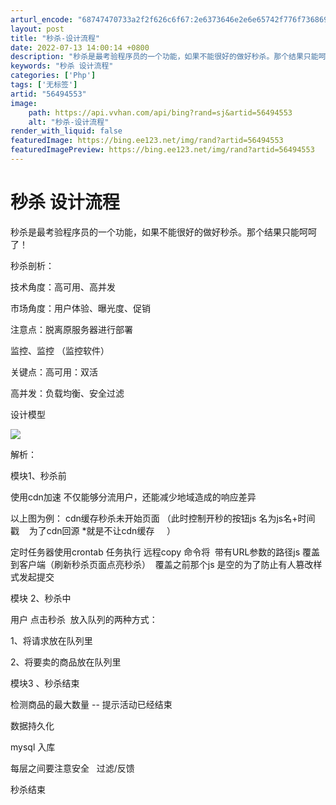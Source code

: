 ```yaml
---
arturl_encode: "68747470733a2f2f626c6f67:2e6373646e2e6e65742f776f736869686169796f6e67313638:2f61727469636c652f64657461696c732f3536343934353533"
layout: post
title: "秒杀-设计流程"
date: 2022-07-13 14:00:14 +0800
description: "秒杀是最考验程序员的一个功能，如果不能很好的做好秒杀。那个结果只能呵呵 了！ 秒杀剖析：      "
keywords: "秒杀 设计流程"
categories: ['Php']
tags: ['无标签']
artid: "56494553"
image:
    path: https://api.vvhan.com/api/bing?rand=sj&artid=56494553
    alt: "秒杀-设计流程"
render_with_liquid: false
featuredImage: https://bing.ee123.net/img/rand?artid=56494553
featuredImagePreview: https://bing.ee123.net/img/rand?artid=56494553
---
```


# 秒杀 设计流程

秒杀是最考验程序员的一个功能，如果不能很好的做好秒杀。那个结果只能呵呵 了！

秒杀剖析：

技术角度：高可用、高并发

市场角度：用户体验、曝光度、促销

注意点：脱离原服务器进行部署

监控、监控 （监控软件）

关键点：高可用：双活

高并发：负载均衡、安全过滤

设计模型

![](https://img-blog.csdn.net/20170222184252270)

解析：

模块1、秒杀前

使用cdn加速 不仅能够分流用户，还能减少地域造成的响应差异

以上图为例： cdn缓存秒杀未开始页面 （此时控制开秒的按钮js 名为js名+时间戳    为了cdn回源 \*就是不让cdn缓存     ）

定时任务器使用crontab 任务执行 远程copy 命令将  带有URL参数的路径js 覆盖到客户端（刷新秒杀页面点亮秒杀）  覆盖之前那个js 是空的为了防止有人篡改样式发起提交

模块 2、秒杀中

用户 点击秒杀  放入队列的两种方式：

1、将请求放在队列里

2、将要卖的商品放在队列里

模块3 、秒杀结束

检测商品的最大数量 -- 提示活动已经结束

数据持久化

mysql 入库

每层之间要注意安全   过滤/反馈

秒杀结束